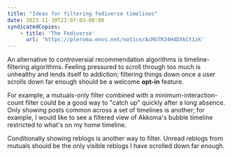 ```yaml
---
title: "Ideas for filtering fediverse timelines"
date: 2023-11-30T23:07:03-08:00
syndicatedCopies:
    - title: 'The Fediverse'
      url: 'https://pleroma.envs.net/notice/AcMGTR34H4DXkCt1zk'
---
```

An alternative to controversial recommendation algorithms is timeline-filtering algorithms. Feeling pressured to scroll through too much is unhealthy and lends itself to addiction; filtering things down once a user scrolls down far enough should be a welcome **opt-in** feature.

For example, a mutuals-only filter combined with a minimum-interaction-count filter could be a good way to "catch up" quickly after a long absence. Only showing posts common across a set of timelines is another; for example, I would like to see a filtered view of Akkoma's bubble timeline restricted to what's on my home timeline.

Conditionally showing reblogs is another way to filter. Unread reblogs from mutuals should be the only visible reblogs I have scrolled down far enough.

